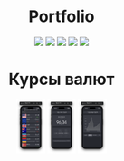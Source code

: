 <html>
<head>
<meta name="viewport" content="width=device-width, initial-scale=1.0">
</head>
<body>

<h1 align="center">Portfolio</h1>
<p align="center">
  <img src="https://img.shields.io/github/last-commit/dimkagithub/Portfolio/main?style=plastic">
  <img src="https://img.shields.io/github/commit-activity/m/dimkagithub/Portfolio/main?style=plastic">
  <img src="https://img.shields.io/github/directory-file-count/dimkagithub/Portfolio?style=plastic">
  <img src="https://img.shields.io/github/repo-size/dimkagithub/Portfolio?style=plastic">
  <img src="https://img.shields.io/tokei/lines/github/dimkagithub/Portfolio?style=plastic">
</p>

<h1 align="center">Курсы валют</h1>
<p align="center">
  <img src="https://github.com/dimkagithub/Portfolio/raw/main/Applications/Currency/1.png" style="width:10%;">
  <img src="https://github.com/dimkagithub/Portfolio/raw/main/Applications/Currency/2.png" style="width:10%;">
  <img src="https://github.com/dimkagithub/Portfolio/raw/main/Applications/Currency/3.png" style="width:10%;">
</p>

</body>
</html>
